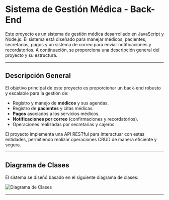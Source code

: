 # Sistema de Gestión Médica - Back-End

Este proyecto es un sistema de gestión médica desarrollado en JavaScript y Node.js. El sistema está diseñado para manejar médicos, pacientes, secretarias, pagos y un sistema de correo para enviar notificaciones y recordatorios. A continuación, se proporciona una descripción general del proyecto y su estructura.

---

## **Descripción General**

El objetivo principal de este proyecto es proporcionar un back-end robusto y escalable para la gestión de:
- Registro y manejo de **médicos** y sus agendas.
- Registro de **pacientes** y citas médicas.
- **Pagos** asociados a los servicios médicos.
- **Notificaciones por correo** (confirmaciones y recordatorios).
- Operaciones realizadas por secretarias y cajeros.

El proyecto implementa una API RESTful para interactuar con estas entidades, permitiendo realizar operaciones CRUD de manera eficiente y segura.

---

## **Diagrama de Clases**

El sistema se diseñó basado en el siguiente diagrama de clases:

![Diagrama de Clases]()

---

